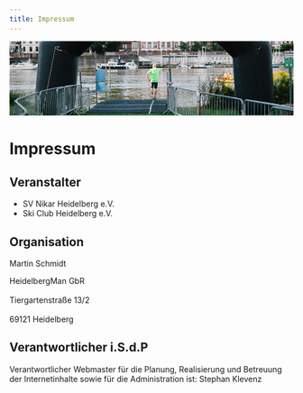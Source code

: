 ```yaml
---
title: Impressum
---
```


![Impressum](/img/banner/Schwimmausstieg.png)

# Impressum

## Veranstalter
- SV Nikar Heidelberg e.V.
- Ski Club Heidelberg e.V.

## Organisation
Martin Schmidt

HeidelbergMan GbR<br></br>
Tiergartenstraße 13/2<br></br>
69121 Heidelberg

## Verantwortlicher i.S.d.P
Verantwortlicher Webmaster für die Planung, Realisierung und Betreuung der Internetinhalte sowie für die Administration ist: Stephan Klevenz